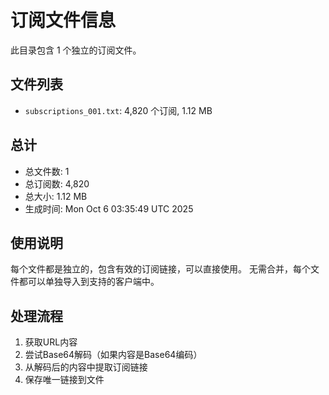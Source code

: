 # 订阅文件信息

此目录包含 1 个独立的订阅文件。

## 文件列表

- `subscriptions_001.txt`: 4,820 个订阅, 1.12 MB

## 总计
- 总文件数: 1
- 总订阅数: 4,820
- 总大小: 1.12 MB
- 生成时间: Mon Oct  6 03:35:49 UTC 2025

## 使用说明
每个文件都是独立的，包含有效的订阅链接，可以直接使用。
无需合并，每个文件都可以单独导入到支持的客户端中。

## 处理流程
1. 获取URL内容
2. 尝试Base64解码（如果内容是Base64编码）
3. 从解码后的内容中提取订阅链接
4. 保存唯一链接到文件
